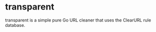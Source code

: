 transparent
===========

transparent is a simple pure Go URL cleaner that uses the ClearURL rule database.
